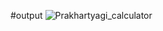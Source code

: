 #output
![Prakhartyagi_calculator](https://github.com/Prakhar682/Javascript-based-calculator/assets/161362528/f6330a0c-ce34-4ee1-ab75-2dd69d0d3568)
